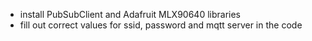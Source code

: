- install PubSubClient and Adafruit MLX90640 libraries
- fill out correct values for ssid, password and mqtt server in the code